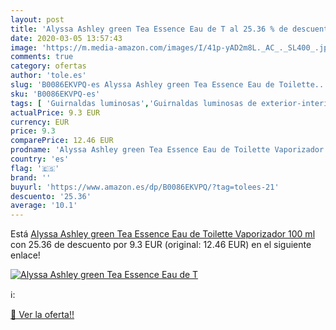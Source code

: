 ```yaml
---
layout: post
title: 'Alyssa Ashley green Tea Essence Eau de T al 25.36 % de descuento'
date: 2020-03-05 13:57:43
image: 'https://m.media-amazon.com/images/I/41p-yAD2m8L._AC_._SL400_.jpg'
comments: true
category: ofertas
author: 'tole.es'
slug: 'B0086EKVPQ-es Alyssa Ashley green Tea Essence Eau de Toilette...'
sku: 'B0086EKVPQ-es'
tags: [ 'Guirnaldas luminosas','Guirnaldas luminosas de exterior-interior','Iluminación','de','eau','toilette', ]
actualPrice: 9.3 EUR
currency: EUR
price: 9.3
comparePrice: 12.46 EUR
prodname: 'Alyssa Ashley green Tea Essence Eau de Toilette Vaporizador 100 ml'
country: 'es'
flag: '🇪🇸'
brand: ''
buyurl: 'https://www.amazon.es/dp/B0086EKVPQ/?tag=tolees-21'
descuento: '25.36'
average: '10.1'
---
```


Está [Alyssa Ashley green Tea Essence Eau de Toilette Vaporizador 100 ml](https://www.amazon.es/dp/B0086EKVPQ/?tag=tolees-21) con 25.36 de descuento por 9.3 EUR (original: 12.46 EUR) en el siguiente enlace!

[![Alyssa Ashley green Tea Essence Eau de T](https://m.media-amazon.com/images/I/41p-yAD2m8L._AC_._SL400_.jpg)](https://www.amazon.es/dp/B0086EKVPQ/?tag=tolees-21)

ℹ️:


[🛒 Ver la oferta!!](https://www.amazon.es/dp/B0086EKVPQ/?tag=tolees-21)
